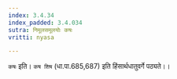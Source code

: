 ```yaml
---
index: 3.4.34
index_padded: 3.4.034
sutra: निमूलसमूलयोः कषः
vritti: nyasa

---
```

`कषः` इति। `कष शिष` (धा.पा.685,687) इति हिंसार्थधातुवर्गे पठ्यते।।